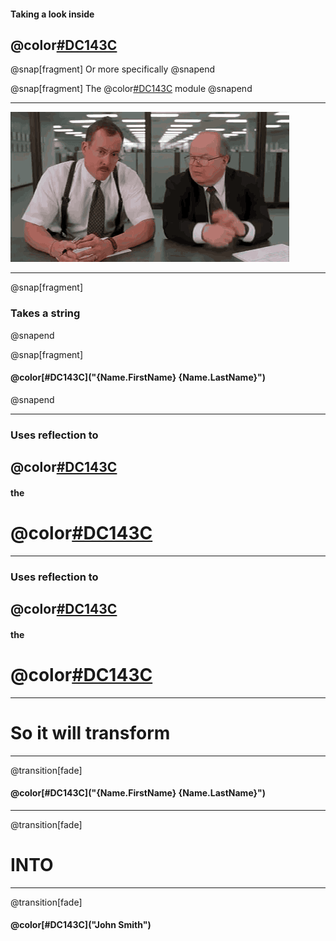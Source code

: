 #### Taking a look inside
## @color[#DC143C](FakerDotNet)

@snap[fragment]
Or more specifically
@snapend

@snap[fragment]
The @color[#DC143C](`Faker.Fake`) module
@snapend

---

![What does it do](assets/images/what-do-you-do-here.gif)

---

@snap[fragment]
### Takes a string
@snapend

@snap[fragment]
#### @color[#DC143C]("{Name.FirstName} {Name.LastName}")
@snapend

---

### Uses reflection to
## @color[#DC143C](FIND)
#### the
# @color[#DC143C](Faker)

---

### Uses reflection to
## @color[#DC143C](INVOKE)
#### the
# @color[#DC143C](Method)

---

# So it will transform

---
@transition[fade]

#### @color[#DC143C]("{Name.FirstName} {Name.LastName}")

---
@transition[fade]

# INTO

---
@transition[fade]

#### @color[#DC143C]("John Smith")
